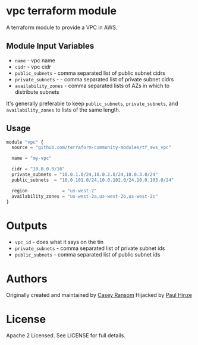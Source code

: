 vpc terraform module
===========

A terraform module to provide a VPC in AWS.


Module Input Variables
----------------------

- `name` - vpc name
- `cidr` - vpc cidr
- `public_subnets` - comma separated list of public subnet cidrs
- `private_subnets` - - comma separated list of private subnet cidrs
- `availability_zones` - comma separated lists of AZs in which to distribute subnets

It's generally preferable to keep `public_subnets`, `private_subnets`, and
`availability_zones` to lists of the same length.

Usage
-----

```js
module "vpc" {
  source = "github.com/terraform-community-modules/tf_aws_vpc"

  name = "my-vpc"

  cidr = "10.0.0.0/16"
  private_subnets = "10.0.1.0/24,10.0.2.0/24,10.0.3.0/24"
  public_subnets  = "10.0.101.0/24,10.0.102.0/24,10.0.103.0/24"

  region             = "us-west-2"
  availability_zones = "us-west-2a,us-west-2b,us-west-2c"
}
```

Outputs
=======

 - `vpc_id` - does what it says on the tin
 - `private_subnets` - comma separated list of private subnet ids
 - `public_subnets` - comma separated list of public subnet ids

Authors
=======

Originally created and maintained by [Casey Ransom](https://github.com/cransom)
Hijacked by [Paul Hinze](https://github.com/phinze)

License
=======

Apache 2 Licensed. See LICENSE for full details.

